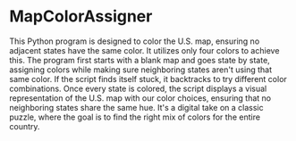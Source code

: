 # MapColorAssigner

This Python program is designed to color the U.S. map, ensuring no adjacent states have the same color. It utilizes only four colors to achieve this. The program first starts with a blank map and goes state by state, assigning colors while making sure neighboring states aren't using that same color. If the script finds itself stuck, it backtracks to try different color combinations. Once every state is colored, the script displays a visual representation of the U.S. map with our color choices, ensuring that no neighboring states share the same hue. It's a digital take on a classic puzzle, where the goal is to find the right mix of colors for the entire country.
